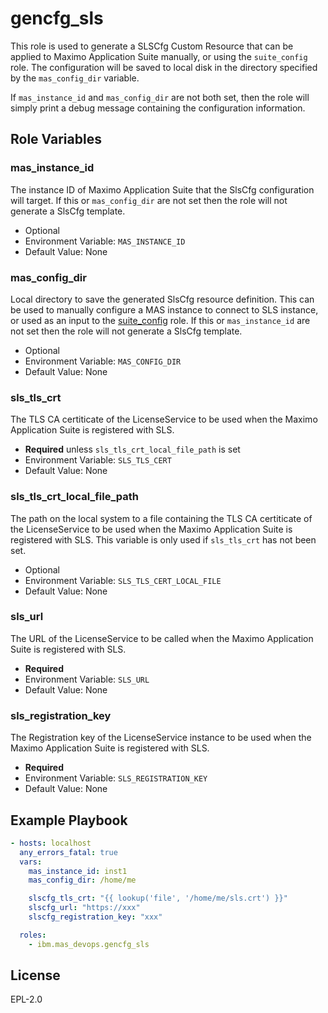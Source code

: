 gencfg_sls
===========

This role is used to generate a SLSCfg Custom Resource that can be applied to Maximo Application Suite manually, or using the `suite_config` role.  The configuration will be saved to local disk in the directory specified by the `mas_config_dir` variable.

If `mas_instance_id` and `mas_config_dir` are not both set, then the role will simply print a debug message containing the configuration information.


Role Variables
--------------

### mas_instance_id
The instance ID of Maximo Application Suite that the SlsCfg configuration will target.  If this or `mas_config_dir` are not set then the role will not generate a SlsCfg template.

- Optional
- Environment Variable: `MAS_INSTANCE_ID`
- Default Value: None

### mas_config_dir
Local directory to save the generated SlsCfg resource definition.  This can be used to manually configure a MAS instance to connect to SLS instance, or used as an input to the [suite_config](suite_config.md) role. If this or `mas_instance_id` are not set then the role will not generate a SlsCfg template.

- Optional
- Environment Variable: `MAS_CONFIG_DIR`
- Default Value: None

### sls_tls_crt
The TLS CA certiticate of the LicenseService to be used when the Maximo Application Suite is registered with SLS.

- **Required** unless `sls_tls_crt_local_file_path` is set
- Environment Variable: `SLS_TLS_CERT`
- Default Value: None

### sls_tls_crt_local_file_path
The path on the local system to a file containing the TLS CA certiticate of the LicenseService to be used when the Maximo Application Suite is registered with SLS.  This variable is only used if `sls_tls_crt` has not been set.

- Optional
- Environment Variable: `SLS_TLS_CERT_LOCAL_FILE`
- Default Value: None

### sls_url
The URL of the LicenseService to be called when the Maximo Application Suite is registered with SLS.

- **Required**
- Environment Variable: `SLS_URL`
- Default Value: None

### sls_registration_key
The Registration key of the LicenseService instance to be used when the Maximo Application Suite is registered with SLS.

- **Required**
- Environment Variable: `SLS_REGISTRATION_KEY`
- Default Value: None


Example Playbook
----------------

```yaml
- hosts: localhost
  any_errors_fatal: true
  vars:
    mas_instance_id: inst1
    mas_config_dir: /home/me

    slscfg_tls_crt: "{{ lookup('file', '/home/me/sls.crt') }}"
    slscfg_url: "https://xxx"
    slscfg_registration_key: "xxx"

  roles:
    - ibm.mas_devops.gencfg_sls
```


License
-------

EPL-2.0
